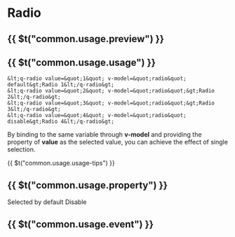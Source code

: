 # Radio

## {{ $t("common.usage.preview") }}

<example></example>

## {{ $t("common.usage.usage") }}

```
&lt;q-radio value=&quot;1&quot; v-model=&quot;radio&quot; default&gt;Radio 1&lt;/q-radio&gt;
&lt;q-radio value=&quot;2&quot; v-model=&quot;radio&quot;&gt;Radio 2&lt;/q-radio&gt;
&lt;q-radio value=&quot;3&quot; v-model=&quot;radio&quot;&gt;Radio 3&lt;/q-radio&gt;
&lt;q-radio value=&quot;4&quot; v-model=&quot;radio&quot; disable&gt;Radio 4&lt;/q-radio&gt;
```

By binding to the same variable through <strong>v-model</strong> and providing the property of <strong>value</strong> as the selected value, you can achieve the effect of single selection.

{{ $t("common.usage.usage-tips") }}

## {{ $t("common.usage.property") }}

<property-block>
    <property-item
        name="default"
        definition="Selected by default"
        defaults="false"
        values="Boolean"
    >
        <q-radio default>Selected by default</q-radio>
    </property-item>
    <property-item
        name="disable"
        definition="Disabled state"
        defaults="false"
        values="Boolean"
    >
        <q-radio disable>Disable</q-radio>
    </property-item>
    <property-item
        name="value"
        definition="Value"
        defaults=""
        values="Any"
        required
    >
    </property-item>
</property-block>

## {{ $t("common.usage.event") }}

<event-block>
    <event-item
        name="change"
        definition="State change"
        :values="['Boolean - Whether selected']"
    ></event-item>
</event-block>